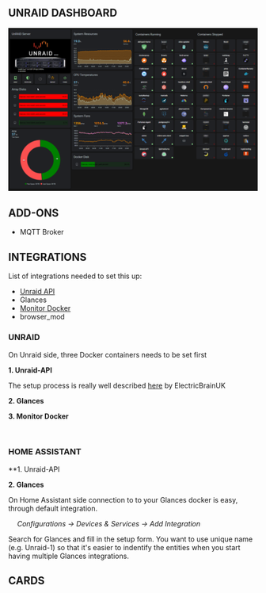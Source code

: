 ## UNRAID DASHBOARD

![Unraid Overview](/dashboards/unraid/img/HA-Unraid-dashboard-overview.png)

## ADD-ONS

* MQTT Broker

## INTEGRATIONS

List of integrations needed to set this up:

* [Unraid API](https://github.com/ElectricBrainUK/UnraidAPI)
* Glances
* [Monitor Docker](https://github.com/ualex73/monitor_docker)
* browser_mod


### UNRAID

On Unraid side, three Docker containers needs to be set first

**1. Unraid-API**

The setup process is really well described [here](https://github.com/ElectricBrainUK/UnraidAPI/wiki/Home-Assistant-Integration) by ElectricBrainUK

**2. Glances**

**3. Monitor Docker**

&nbsp;

### HOME ASSISTANT

**1. Unraid-API


**2. Glances**

On Home Assistant side connection to to your Glances docker is easy, through default integration.

&ensp;&ensp; *Configurations -> Devices & Services -> Add Integration*

Search for Glances and fill in the setup form. You want to use unique name (e.g. Unraid-1) so that it's easier to indentify the entities when you start having multiple Glances integrations.


## CARDS
